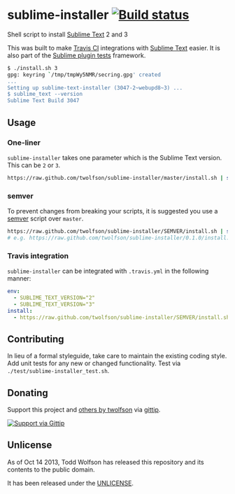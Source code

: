 # sublime-installer [![Build status](https://travis-ci.org/twolfson/sexy-bash-prompt.png?branch=master)](https://travis-ci.org/twolfson/sexy-bash-prompt)

Shell script to install [Sublime Text][] 2 and 3

This was built to make [Travis CI][] integrations with [Sublime Text][] easier. It is also part of the [Sublime plugin tests][] framework.

[Travis CI]: https://travis-ci.org/
[Sublime Text]: http://sublimetext.com/
[Sublime plugin tests]: https://github.com/twolfson/sublime-plugin-tests

```bash
$ ./install.sh 3
gpg: keyring `/tmp/tmpWy5NMR/secring.gpg' created
...
Setting up sublime-text-installer (3047-2~webupd8~3) ...
$ sublime_text --version
Sublime Text Build 3047
```

## Usage
### One-liner
`sublime-installer` takes one parameter which is the Sublime Text version. This can be `2` or `3`.

```sh
https://raw.github.com/twolfson/sublime-installer/master/install.sh | sh -s VERSION
```

### semver
To prevent changes from breaking your scripts, it is suggested you use a [semver][] script over `master`.

```sh
https://raw.github.com/twolfson/sublime-installer/SEMVER/install.sh | sh -s VERSION
# e.g. https://raw.github.com/twolfson/sublime-installer/0.1.0/install.sh | sh -s 2
```

[semver]: http://semver.org/

### Travis integration
`sublime-installer` can be integrated with `.travis.yml` in the following manner:

```yml
env:
  - SUBLIME_TEXT_VERSION="2"
  - SUBLIME_TEXT_VERSION="3"
install:
  - https://raw.github.com/twolfson/sublime-installer/SEMVER/install.sh | sh -s $SUBLIME_TEXT_VERSION
```

## Contributing
In lieu of a formal styleguide, take care to maintain the existing coding style. Add unit tests for any new or changed functionality. Test via `./test/sublime-installer_test.sh`.

## Donating
Support this project and [others by twolfson][gittip] via [gittip][].

[![Support via Gittip][gittip-badge]][gittip]

[gittip-badge]: https://rawgithub.com/twolfson/gittip-badge/master/dist/gittip.png
[gittip]: https://www.gittip.com/twolfson/

## Unlicense
As of Oct 14 2013, Todd Wolfson has released this repository and its contents to the public domain.

It has been released under the [UNLICENSE][].

[UNLICENSE]: UNLICENSE
